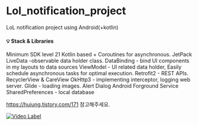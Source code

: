 # Lol_notification_project
 LoL notification project using Android(+kotlin)


<h4> 💡 Stack & Libraries </h4>

Minimum SDK level 21
Kotlin based + Coroutines for asynchronous.
JetPack
LiveData -observable data holder class.
DataBinding -  bind UI components in my layouts to data sources 
ViewModel - UI related data holder, Easily schedule asynchronous tasks for optimal execution.
Retrofit2 - REST APIs.
RecyclerView & CareView
OkHttp3 - implementing interceptor, logging web server.
Glide - loading images.
Alert Dialog
Android Forground Service
SharedPreferences - local database














https://huiung.tistory.com/171 참고해주세요.

[![Video Label](https://img.youtube.com/vi/X5Uy-_AatNI/0.jpg)](https://youtu.be/X5Uy-_AatNI?t=0s)
